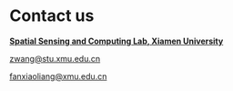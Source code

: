 # Contact us

[**Spatial Sensing and Computing Lab, Xiamen University**](http://asc.xmu.edu.cn/)

zwang@stu.xmu.edu.cn

fanxiaoliang@xmu.edu.cn

